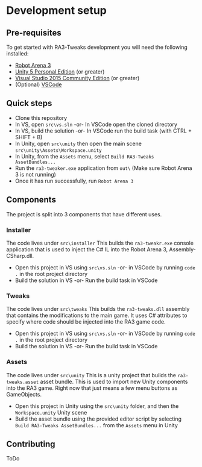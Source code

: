 # Development setup

## Pre-requisites
To get started with RA3-Tweaks development you will need the following installed:
* [Robot Arena 3](http://store.steampowered.com/app/363530/)
* [Unity 5 Personal Edition](http://unity3d.com/get-unity) (or greater)
* [Visual Studio 2015 Community Edition](https://www.visualstudio.com/) (or greater)
* (Optional) [VSCode](https://code.visualstudio.com/)


## Quick steps
* Clone this repository 
* In VS, open `src\vs.sln` -or- In VSCode open the cloned directory
* In VS, build the solution -or- In VSCode run the build task (with CTRL + SHIFT + B)
* In Unity, open `src\unity` then open the main scene `src\unity\Assets\Workspace.unity`
* In Unity, from the `Assets` menu, select `Build RA3-Tweaks AssetBundles...`
* Run the `ra3-tweaker.exe` application from `out\` (Make sure Robot Arena 3 is not running)
* Once it has run successfully, run `Robot Arena 3`


## Components
The project is split into 3 components that have different uses. 

### Installer
The code lives under `src\installer`
This builds the `ra3-tweakr.exe` console application that is used to inject the C# IL into the Robot Arena 3, Assembly-CSharp.dll.
* Open this project in VS using `src\vs.sln` -or- in VSCode by running `code .` in the root project directory
* Build the solution in VS -or- Run the build task in VSCode

### Tweaks
The code lives under `src\tweaks`
This builds the `ra3-tweaks.dll` assembly that contains the modifications to the main game. It uses C# attributes to specify where code should be injected into the RA3 game code.
* Open this project in VS using `src\vs.sln` -or- in VSCode by running `code .` in the root project directory
* Build the solution in VS -or- Run the build task in VSCode

### Assets
The code lives under `src\unity`
This is a unity project that builds the `ra3-tweaks.asset` asset bundle. This is used to import new Unity components into the RA3 game. Right now that just means a few menu buttons as GameObjects.
* Open this project in Unity using the `src\unity` folder, and then the `Workspace.unity` Unity scene
* Build the asset bundle using the provided editor script by selecting `Build RA3-Tweaks AssetBundles...` from the `Assets` menu in Unity

## Contributing
ToDo

